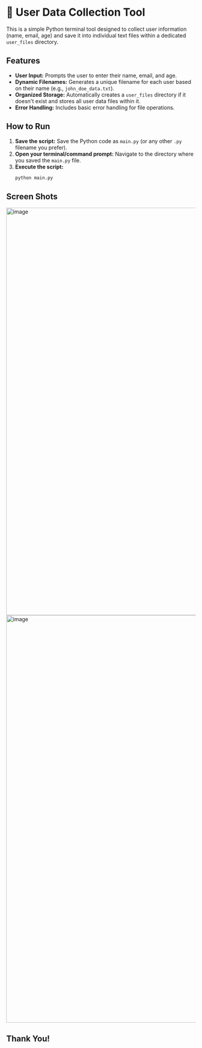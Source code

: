 # 🙂 User Data Collection Tool

This is a simple Python terminal tool designed to collect user information (name, email, age) and save it into individual text files within a dedicated `user_files` directory.

## Features

*   **User Input:** Prompts the user to enter their name, email, and age.
*   **Dynamic Filenames:** Generates a unique filename for each user based on their name (e.g., `john_doe_data.txt`).
*   **Organized Storage:** Automatically creates a `user_files` directory if it doesn't exist and stores all user data files within it.
*   **Error Handling:** Includes basic error handling for file operations.

## How to Run

1.  **Save the script:** Save the Python code as `main.py` (or any other `.py` filename you prefer).
2.  **Open your terminal/command prompt:** Navigate to the directory where you saved the `main.py` file.
3.  **Execute the script:**
    ```bash
    python main.py
    ```

## Screen Shots

<img width="1920" height="1080" alt="image" src="https://github.com/user-attachments/assets/ff9cc89b-8d1c-49f3-9d07-ae03482df87f" />

<img width="1920" height="1080" alt="image" src="https://github.com/user-attachments/assets/01d00aa3-2729-44c1-a48d-58db08b3db88" />

## Thank You!
